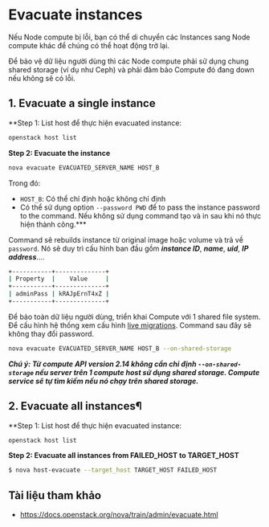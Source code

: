 # Evacuate instances

Nếu Node compute bị lỗi, bạn có thể di chuyển các Instances sang Node compute khác để chúng có thể hoạt động trở lại.

Để bảo vệ dữ liệu người dùng thì các Node compute phải sử dụng chung shared storage (ví dụ như Ceph) và phải đảm bảo Compute đó đang down nếu không sẽ có lỗi.

## 1. Evacuate a single instance

**Step 1: List host để thực hiện evacuated instance:
```sh
openstack host list
```
**Step 2: Evacuate the instance**
```sh
nova evacuate EVACUATED_SERVER_NAME HOST_B
```
Trong đó:
- `HOST_B`: Có thể chỉ định hoặc không chỉ định
- Có thể sử dụng option `--password PWD` để to pass the instance password to the command. Nếu không sử dụng command tạo và in sau khi nó thực hiện thành công.***

Command sẽ rebuilds instance từ original image hoặc volume và trả về `password`. Nó sẽ duy trì cấu hình ban đầu gồm ***instance ID***, ***name***, ***uid***, ***IP address***....
```sh
+-----------+--------------+
| Property  |    Value     |
+-----------+--------------+
| adminPass | kRAJpErnT4xZ |
+-----------+--------------+
```
Để bảo toàn dữ liệu người dùng, triển khai Compute với 1 shared file system. Để cấu hình hệ thống xem cấu hình [live migrations](). Command sau đây sẽ không thay đổi password.
```sh
nova evacuate EVACUATED_SERVER_NAME HOST_B --on-shared-storage
```
***Chú ý: Từ compute API version 2.14 không cần chỉ định `--on-shared-storage` nếu server trên 1 compute host sử dụng shared storage. Compute service sẽ tự tìm kiếm nếu nó chạy trên shared storage.***

## 2. Evacuate all instances¶
**Step 1: List host để thực hiện evacuated instance:
```sh
openstack host list
```
**Step 2: Evacuate all instances from FAILED_HOST to TARGET_HOST**
```sh
$ nova host-evacuate --target_host TARGET_HOST FAILED_HOST
```
## Tài liệu tham khảo
- https://docs.openstack.org/nova/train/admin/evacuate.html
